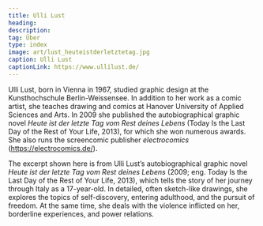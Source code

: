```yaml
---
title: Ulli Lust
heading:
description:
tag: Über
type: index
image: art/lust_heuteistderletztetag.jpg
caption: Ulli Lust
captionLink: https://www.ullilust.de/
---
```


Ulli Lust, born in Vienna in 1967, studied graphic design at the Kunsthochschule Berlin-Weissensee. In addition to her work as a comic artist, she teaches drawing and comics at Hanover University of Applied Sciences and Arts. In 2009 she published the autobiographical graphic novel _Heute ist der letzte Tag vom Rest deines Lebens_ (Today Is the Last Day of the Rest of Your Life, 2013), for which she won numerous awards. She also runs the screencomic publisher _electrocomics_ (https://electrocomics.de/).

The excerpt shown here is from Ulli Lust’s autobiographical graphic novel _Heute ist der letzte Tag vom Rest deines Lebens_ (2009; eng. Today Is the Last Day of the Rest of Your Life, 2013), which tells the story of her journey through Italy as a 17-year-old. In detailed, often sketch-like drawings, she explores the topics of self-discovery, entering adulthood, and the pursuit of freedom. At the same time, she deals with the violence inflicted on her, borderline experiences, and power relations.
